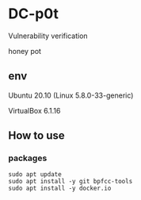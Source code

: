 # DC-p0t

Vulnerability verification

honey pot

## env

Ubuntu 20.10 (Linux 5.8.0-33-generic)

VirtualBox 6.1.16

## How to use

### packages

```
sudo apt update
sudo apt install -y git bpfcc-tools
sudo apt install -y docker.io
```
